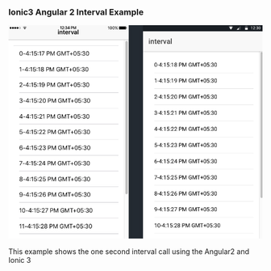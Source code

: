 ### Ionic3 Angular 2 Interval Example


<img src="ionic-angular-time-interval-example.png">

This example shows the one second interval call using the Angular2 and Ionic 3
